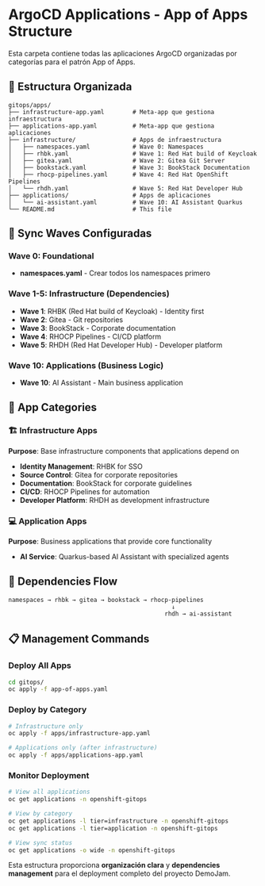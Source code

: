 # ArgoCD Applications - App of Apps Structure

Esta carpeta contiene todas las aplicaciones ArgoCD organizadas por categorías para el patrón App of Apps.

## 📁 Estructura Organizada

```
gitops/apps/
├── infrastructure-app.yaml        # Meta-app que gestiona infraestructura
├── applications-app.yaml          # Meta-app que gestiona aplicaciones
├── infrastructure/                # Apps de infraestructura
│   ├── namespaces.yaml            # Wave 0: Namespaces
│   ├── rhbk.yaml                  # Wave 1: Red Hat build of Keycloak
│   ├── gitea.yaml                 # Wave 2: Gitea Git Server
│   ├── bookstack.yaml             # Wave 3: BookStack Documentation
│   ├── rhocp-pipelines.yaml       # Wave 4: Red Hat OpenShift Pipelines
│   └── rhdh.yaml                  # Wave 5: Red Hat Developer Hub
├── applications/                  # Apps de aplicaciones
│   └── ai-assistant.yaml          # Wave 10: AI Assistant Quarkus
└── README.md                      # This file
```

## 🌊 Sync Waves Configuradas

### Wave 0: Foundational
- **namespaces.yaml** - Crear todos los namespaces primero

### Wave 1-5: Infrastructure (Dependencies)
- **Wave 1**: RHBK (Red Hat build of Keycloak) - Identity first
- **Wave 2**: Gitea - Git repositories
- **Wave 3**: BookStack - Corporate documentation  
- **Wave 4**: RHOCP Pipelines - CI/CD platform
- **Wave 5**: RHDH (Red Hat Developer Hub) - Developer platform

### Wave 10: Applications (Business Logic)
- **Wave 10**: AI Assistant - Main business application

## 🎯 App Categories

### 🏗️ Infrastructure Apps
**Purpose**: Base infrastructure components that applications depend on
- **Identity Management**: RHBK for SSO
- **Source Control**: Gitea for corporate repositories
- **Documentation**: BookStack for corporate guidelines
- **CI/CD**: RHOCP Pipelines for automation
- **Developer Platform**: RHDH as development infrastructure

### 💻 Application Apps  
**Purpose**: Business applications that provide core functionality
- **AI Service**: Quarkus-based AI Assistant with specialized agents

## 🔄 Dependencies Flow

```
namespaces → rhbk → gitea → bookstack → rhocp-pipelines
                                              ↓
                                            rhdh → ai-assistant
```

## 📋 Management Commands

### Deploy All Apps
```bash
cd gitops/
oc apply -f app-of-apps.yaml
```

### Deploy by Category
```bash
# Infrastructure only
oc apply -f apps/infrastructure-app.yaml

# Applications only (after infrastructure)
oc apply -f apps/applications-app.yaml
```

### Monitor Deployment
```bash
# View all applications
oc get applications -n openshift-gitops

# View by category
oc get applications -l tier=infrastructure -n openshift-gitops
oc get applications -l tier=application -n openshift-gitops

# View sync status
oc get applications -o wide -n openshift-gitops
```

Esta estructura proporciona **organización clara** y **dependencies management** para el deployment completo del proyecto DemoJam.